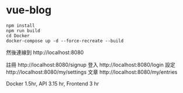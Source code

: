 # vue-blog

```
npm install
npm run build
cd Docker
docker-compose up -d --force-recreate --build
```

然後連線到 http://localhost:8080

註冊 http://localhost:8080/signup
登入 http://localhost:8080/login
設定 http://localhost:8080/my/settings
文章 http://localhost:8080/my/entries

Docker 1.5hr, API 3.15 hr, Frontend 3 hr


